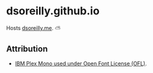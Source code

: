 # dsoreilly.github.io

Hosts [dsoreilly.me](https://dsoreilly.me). ⛅️

## Attribution

- [IBM Plex Mono used under Open Font License (OFL)](https://fonts.google.com/specimen/IBM+Plex+Mono/license).
